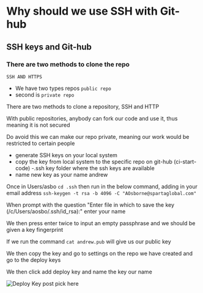 # Why should we use SSH with Git-hub

## SSH keys and Git-hub
### There are two methods to clone the repo

``` SSH AND HTTPS ```
- We have two types repos ```public repo``` 
- second is ```private repo```

There are two methods
 to clone a repository, SSH and HTTP

With public repositories, anybody can fork our code and use it, thus meaning it is not secured

Do avoid this we can make our repo private, meaning our work would be restricted to certain people

- generate SSH keys on your local system
- copy the key from local system to the specific repo on git-hub (ci-start-code)
-.ssh key folder where the ssh keys are available
- name new key as your name andrew

Once in Users/asbo
``` cd .ssh ```
then run in the below command, adding in your email address
``` ssh-keygen -t rsa -b 4096 -C "AOsborne@spartaglobal.com" ```

When prompt with the question "Enter file in which to save the key (/c/Users/aosbo/.ssh/id_rsa):"
enter your name

We then press enter twice to input an empty passphrase and we should be given a key fingerprint

If we run the command ``` cat andrew.pub ``` will give us our public key

We then copy the key and go to settings on the repo we have created and go to the
deploy keys

We then click add deploy key and name the key our name

![Deploy Key](images/)
post pick here